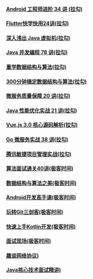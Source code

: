 #### [Android 工程师进阶 34 讲 (拉勾)](https://kaiwu.lagou.com/course/courseInfo.htm?courseId=67#/content)
#### [Flutter快学快用24讲(拉勾)](https://kaiwu.lagou.com/course/courseInfo.htm?courseId=251#/content)
#### [深入浅出 Java 虚拟机(拉勾)](http://note.youdao.com/noteshare?id=7f1dc7072a250219b260d1df26ce5f30)
#### [Java 并发编程 78 讲(拉勾)](http://note.youdao.com/noteshare?id=77bf0751d1b0a24face6cb5a074c9b68)
#### [重学数据结构与算法(拉勾)](https://kaiwu.lagou.com/course/courseInfo.htm?courseId=185#/content)
#### [300分钟搞定数据结构与算法(拉勾)](https://kaiwu.lagou.com/course/courseInfo.htm?courseId=3#/content)
#### [微服务质量保障 20 讲(拉勾)](https://kaiwu.lagou.com/course/courseInfo.htm?courseId=377#/content)
#### [Java 性能优化实战 21 讲(拉勾)](https://kaiwu.lagou.com/course/courseInfo.htm?courseId=356#/content)
#### [Vue.js 3.0 核心源码解析(拉勾)](https://kaiwu.lagou.com/course/courseInfo.htm?courseId=326#/content)
#### [Go 微服务实战 38 讲(拉勾)](https://kaiwu.lagou.com/course/courseInfo.htm?courseId=287#/content)
#### [腾讯敏捷项目管理实战(拉勾)](https://kaiwu.lagou.com/course/courseInfo.htm?courseId=274#/content)

#### [算法面试通关40讲(极客时间)](https://time.geekbang.org/course/intro/100019701)
#### [数据结构与算法之美(极客时间)](https://time.geekbang.org/column/article/39922)
#### [Android开发高手课(极客时间)](https://time.geekbang.org/column/article/81202)
#### [玩转Git三剑客(极客时间)](https://time.geekbang.org/course/intro/100021601)
#### [快速上手Kotlin开发(极客时间)](https://time.geekbang.org/course/intro/100009801)
#### [面试现场(极客时间)](https://time.geekbang.org/column/article/81990)
#### [趣谈网络协议)](https://time.geekbang.org/column/article/9688)
#### [Java核心技术面试精讲)](https://time.geekbang.org/column/article/9266)